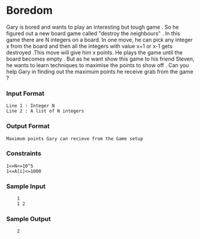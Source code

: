 # Boredom
Gary is bored and wants to play an interesting but tough game . So he figured out a new board game called "destroy the neighbours" . In this game there are N integers on a board. In one move, he can pick any integer x from the board and then all the integers with value x+1 or x-1 gets destroyed .This move will give him x points.
He plays the game until the board becomes empty . But as he want show this game to his friend Steven, he wants to learn techniques to maximise the points to show off . Can you help Gary in finding out the maximum points he receive grab from the game ?
### Input Format
```
Line 1 : Integer N 
Line 2 : A list of N integers
```
### Output Format
```
Maximum points Gary can recieve from the Game setup
```
### Constraints
```
1<=N<=10^5
1<=A[i]<=1000
```
### Sample Input
```
    1
    1 2
```
### Sample Output
```
    2
```